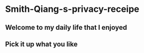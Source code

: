 # Smith-Qiang-s-privacy-receipe
## Welcome to my daily life that I enjoyed
## Pick it up what you like
